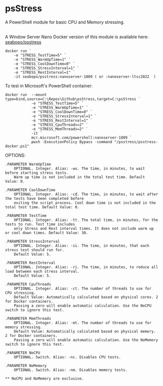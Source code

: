 # psStress
A PowerShell module for basic CPU and Memory stressing.

\
A Window Server Nano Docker version of this module is available here: 
[seabopo/psstress](https://hub.docker.com/repository/docker/seabopo/psstress/general)

    docker run `
        -e "STRESS_TestTime=5" `
        -e "STRESS_WarmUpTime=1" `
        -e "STRESS_CoolDownTime=0" `
        -e "STRESS_StressInterval=1" `
        -e "STRESS_RestInterval=1" `
        -it seabopo/psstress:nanoserver-1809 ( or :nanoserver-ltsc2022  )

To test in Microsoft's PowerShell container:

    docker run  --mount type=bind,source=C:\Repos\Github\psStress,target=C:\psStress `
                -e "STRESS_TestTime=5" `
                -e "STRESS_WarmUpTime=1" `
                -e "STRESS_CoolDownTime=0" `
                -e "STRESS_StressInterval=1" `
                -e "STRESS_RestInterval=1" `
                -e "STRESS_CpuThreads=2" `
                -e "STRESS_MemThreads=2" `
                -it `
                mcr.microsoft.com/powershell:nanoserver-1809 `
                pwsh -ExecutionPolicy Bypass -command "/psstress/psstress-docker.ps1"


OPTIONS: 

    .PARAMETER WarmUpTime
        OPTIONAL. Integer. Alias: -wu. The time, in minutes, to wait before starting stress tests.
        Warm up time is not included in the total test time. Default Value: 0.

    .PARAMETER CoolDownTime
        OPTIONAL. Integer. Alias: -cd. The time, in minutes, to wait after the tests have been completed before
        exiting the script process. Cool down time is not included in the total test time. Default Value: 0.

    .PARAMETER TestTime
        OPTIONAL. Integer. Alias: -tt. The total time, in minutes, for the tests to run. Test time includes
        only Stress and Rest interval times. It does not include warm up or cool down times. Default Value: 30.

    .PARAMETER StressInterval
        OPTIONAL. Integer. Alias: -si. The time, in minutes, that each stress test should run for.
        Default Value: 5.

    .PARAMETER RestInterval
        OPTIONAL. Integer. Alias: -ri. The time, in minutes, to reduce all load between each stress interval.
        Default Value: 5.

    .PARAMETER CpuThreads
        OPTIONAL. Integer. Alias: -ct. The number of threads to use for CPU stressing.
        Default Value: Automatically calculated based on physical cores. 2 for Docker containers.
        Passing a zero will enable automatic calculation. Use the NoCPU switch to ignore this test.

    .PARAMETER MemThreads
        OPTIONAL. Integer. Alias: -mt. The number of threads to use for memory stressing.
        Default Value: Automatically calculated based on physical memory. 2 for Docker containers.
        Passing a zero will enable automatic calculation. Use the NoMemory switch to ignore this test.

    .PARAMETER NoCPU
        OPTIONAL. Switch. Alias: -nc. Disables CPU tests.

    .PARAMETER NoMemory
        OPTIONAL. Switch. Alias: -nm. Disables memory tests.

    ** NoCPU and NoMemory are exclusive.
